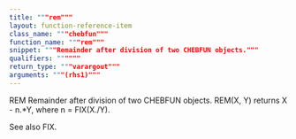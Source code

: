 ```yaml
---
title: """rem"""
layout: function-reference-item
class_name: """chebfun"""
function_name: """rem"""
snippet: """Remainder after division of two CHEBFUN objects."""
qualifiers: """"""
return_type: """varargout"""
arguments: """(rhs1)"""
---
```


 REM   Remainder after division of two CHEBFUN objects.
    REM(X, Y) returns X - n.*Y, where n = FIX(X./Y).
 
  See also FIX.
